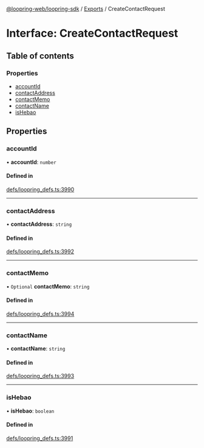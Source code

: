 [@loopring-web/loopring-sdk](../README.md) / [Exports](../modules.md) / CreateContactRequest

# Interface: CreateContactRequest

## Table of contents

### Properties

- [accountId](CreateContactRequest.md#accountid)
- [contactAddress](CreateContactRequest.md#contactaddress)
- [contactMemo](CreateContactRequest.md#contactmemo)
- [contactName](CreateContactRequest.md#contactname)
- [isHebao](CreateContactRequest.md#ishebao)

## Properties

### accountId

• **accountId**: `number`

#### Defined in

[defs/loopring_defs.ts:3990](https://github.com/Loopring/loopring_sdk/blob/81e0b16/src/defs/loopring_defs.ts#L3990)

___

### contactAddress

• **contactAddress**: `string`

#### Defined in

[defs/loopring_defs.ts:3992](https://github.com/Loopring/loopring_sdk/blob/81e0b16/src/defs/loopring_defs.ts#L3992)

___

### contactMemo

• `Optional` **contactMemo**: `string`

#### Defined in

[defs/loopring_defs.ts:3994](https://github.com/Loopring/loopring_sdk/blob/81e0b16/src/defs/loopring_defs.ts#L3994)

___

### contactName

• **contactName**: `string`

#### Defined in

[defs/loopring_defs.ts:3993](https://github.com/Loopring/loopring_sdk/blob/81e0b16/src/defs/loopring_defs.ts#L3993)

___

### isHebao

• **isHebao**: `boolean`

#### Defined in

[defs/loopring_defs.ts:3991](https://github.com/Loopring/loopring_sdk/blob/81e0b16/src/defs/loopring_defs.ts#L3991)
